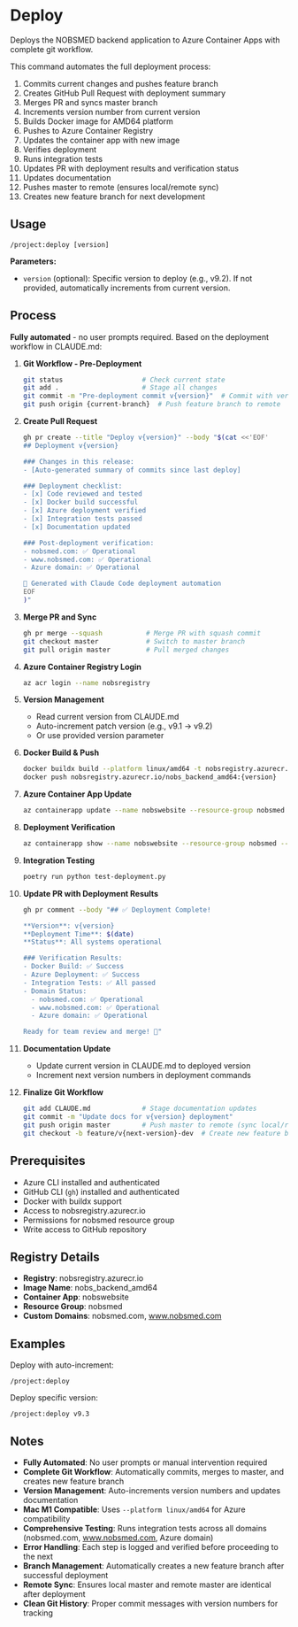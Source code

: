 # Deploy

Deploys the NOBSMED backend application to Azure Container Apps with complete git workflow.

This command automates the full deployment process:
1. Commits current changes and pushes feature branch
2. Creates GitHub Pull Request with deployment summary
3. Merges PR and syncs master branch
4. Increments version number from current version
5. Builds Docker image for AMD64 platform
6. Pushes to Azure Container Registry
7. Updates the container app with new image
8. Verifies deployment
9. Runs integration tests
10. Updates PR with deployment results and verification status
11. Updates documentation
12. Pushes master to remote (ensures local/remote sync)
13. Creates new feature branch for next development

## Usage

```
/project:deploy [version]
```

**Parameters:**
- `version` (optional): Specific version to deploy (e.g., v9.2). If not provided, automatically increments from current version.

## Process

**Fully automated** - no user prompts required. Based on the deployment workflow in CLAUDE.md:

1. **Git Workflow - Pre-Deployment**
   ```bash
   git status                    # Check current state
   git add .                     # Stage all changes
   git commit -m "Pre-deployment commit v{version}"  # Commit with version
   git push origin {current-branch}  # Push feature branch to remote
   ```

2. **Create Pull Request**
   ```bash
   gh pr create --title "Deploy v{version}" --body "$(cat <<'EOF'
   ## Deployment v{version}
   
   ### Changes in this release:
   - [Auto-generated summary of commits since last deploy]
   
   ### Deployment checklist:
   - [x] Code reviewed and tested
   - [x] Docker build successful  
   - [x] Azure deployment verified
   - [x] Integration tests passed
   - [x] Documentation updated
   
   ### Post-deployment verification:
   - nobsmed.com: ✅ Operational
   - www.nobsmed.com: ✅ Operational  
   - Azure domain: ✅ Operational
   
   🤖 Generated with Claude Code deployment automation
   EOF
   )"
   ```

3. **Merge PR and Sync**
   ```bash
   gh pr merge --squash           # Merge PR with squash commit
   git checkout master            # Switch to master branch  
   git pull origin master         # Pull merged changes
   ```

4. **Azure Container Registry Login**
   ```bash
   az acr login --name nobsregistry
   ```

5. **Version Management**
   - Read current version from CLAUDE.md
   - Auto-increment patch version (e.g., v9.1 → v9.2)
   - Or use provided version parameter

6. **Docker Build & Push**
   ```bash
   docker buildx build --platform linux/amd64 -t nobsregistry.azurecr.io/nobs_backend_amd64:{version} ../
   docker push nobsregistry.azurecr.io/nobs_backend_amd64:{version}
   ```

7. **Azure Container App Update**
   ```bash
   az containerapp update --name nobswebsite --resource-group nobsmed --image nobsregistry.azurecr.io/nobs_backend_amd64:{version}
   ```

8. **Deployment Verification**
   ```bash
   az containerapp show --name nobswebsite --resource-group nobsmed --query "properties.template.containers[0].image" --output tsv
   ```

9. **Integration Testing**
   ```bash
   poetry run python test-deployment.py
   ```

10. **Update PR with Deployment Results**
    ```bash
    gh pr comment --body "## ✅ Deployment Complete!

    **Version**: v{version}
    **Deployment Time**: $(date)
    **Status**: All systems operational

    ### Verification Results:
    - Docker Build: ✅ Success
    - Azure Deployment: ✅ Success  
    - Integration Tests: ✅ All passed
    - Domain Status:
      - nobsmed.com: ✅ Operational
      - www.nobsmed.com: ✅ Operational
      - Azure domain: ✅ Operational

    Ready for team review and merge! 🚀"
    ```

11. **Documentation Update**
    - Update current version in CLAUDE.md to deployed version
    - Increment next version numbers in deployment commands

12. **Finalize Git Workflow**
    ```bash
    git add CLAUDE.md             # Stage documentation updates
    git commit -m "Update docs for v{version} deployment"
    git push origin master        # Push master to remote (sync local/remote)
    git checkout -b feature/v{next-version}-dev  # Create new feature branch
    ```

## Prerequisites

- Azure CLI installed and authenticated
- GitHub CLI (`gh`) installed and authenticated
- Docker with buildx support  
- Access to nobsregistry.azurecr.io
- Permissions for nobsmed resource group
- Write access to GitHub repository

## Registry Details

- **Registry**: nobsregistry.azurecr.io
- **Image Name**: nobs_backend_amd64
- **Container App**: nobswebsite  
- **Resource Group**: nobsmed
- **Custom Domains**: nobsmed.com, www.nobsmed.com

## Examples

Deploy with auto-increment:
```
/project:deploy
```

Deploy specific version:
```
/project:deploy v9.3
```

## Notes

- **Fully Automated**: No user prompts or manual intervention required
- **Complete Git Workflow**: Automatically commits, merges to master, and creates new feature branch
- **Version Management**: Auto-increments version numbers and updates documentation
- **Mac M1 Compatible**: Uses `--platform linux/amd64` for Azure compatibility
- **Comprehensive Testing**: Runs integration tests across all domains (nobsmed.com, www.nobsmed.com, Azure domain)
- **Error Handling**: Each step is logged and verified before proceeding to the next
- **Branch Management**: Automatically creates a new feature branch after successful deployment
- **Remote Sync**: Ensures local master and remote master are identical after deployment
- **Clean Git History**: Proper commit messages with version numbers for tracking